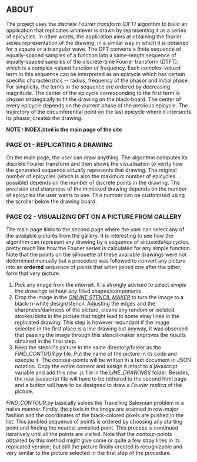 ## ABOUT
The project uses the *discrete Fourier transform (DFT)* algorithm to build an application that replicates whatever is drawn by representing it as a series of epicycles. In other words, the application aims at obtaining the fourier series representation of the drawing, in a similar way in which it is obtained for a sqaure or a triangular wave. The DFT converts a finite sequence of equally-spaced samples of a function into a same-length sequence of equally-spaced samples of the discrete-time Fourier transform (DTFT), which is a complex-valued function of frequency. Each *complex-valued* term in this sequence can be interpreted as an epicycle which has certain specific characteristics -- radius, frequency of the phasor and initial phase. For simplicity, the terms in the sequence are ordered by decreasing magnitude. The center of the epicycle corresponding to the first term is chosen strategically to fit the drawing on the black-board. The center of every epicycle depends on the current phase of the previous epicycle. The trajectory of the circumferential point on the last epicycle where it intersects its phasor, creates the drawing.

**NOTE : INDEX.html is the main page of the site**

### PAGE O1 - REPLICATING A DRAWING
On the main page, the user can draw anything. The algorithm computes its discrete Fourier transform and then shows the visualisation to verify how the generated sequence actually represents that drawing. The original number of epicycles (which is also the maximum number of epicycles possible) depends on the number of discrete points in the drawing. The precision and sharpness of the mimicked drawing depends on the number of epicycles the user wants to use. This number can be customised using the scroller below the drawing board. 

### PAGE O2 - VISUALIZING DFT ON A PICTURE FROM GALLERY
The main page links to the second page where the user can select any of the available pictures from the gallery. It is interesting to see how the algorithm can represent any drawing by a sequence of sinusoids/epicycles, pretty much like how the Fourier series is calculated for any simple function. Note that the points on the silhouette of these available drawings were not determined manually but a procedure was followed to convert any picture into an **ordered** sequence of points that when joined one after the other, form that very picture. 
<ol>
  <li> Pick any image from the internet. It is strongly advised to select <em>simple line drawings</em> without any filled shapes/components.
  <li> Drop the image in the <a href='https://online.rapidresizer.com/photograph-to-pattern.php'><em>ONLINE STENCIL MAKER</em></a> to turn the image to a black-n-white design/stencil. Adjusting the edges and the sharpness/darkness of the picture, cleans any random or isolated strokes/blots in the picture that might lead to some stray lines in the replicated drawing. This step is however redundant if the image selected in the first place is a line drawing but anyway, it was observed that passing the image through this stencil-maker improves the results obtained in the final step.
   <li> Keep the stencil's picture in the same directory/folder as the <em>FIND_CONTOUR.py</em> file. Put the name of the picture in its code and execute it. The contour-points will be written in a text document in JSON notation. Copy the entire content and assign it intact to a javascript variable and add this new .js file in the <em>LINE_DRAWINGS</em> folder. Besides, the new javascript file will have to be tethered to the second html page and a button will have to be designed to draw a <em>Fourier replica</em> of the picture.
</ol>
<em>FIND_CONTOUR.py</em> basically solves the Travelling Salesman problem in a naiive manner. Firstly, the pixels in the image are scanned in row-major fashion and the coordinates of the black-colored pixels are pushed in the list. This jumbled sequence of points is ordered by choosing any starting point and finding the nearest unvisited point. This process is continued iteratively until all the points are visited. Note that the contour-points obtained by this method might give some or quite a few stray lines in its replicated version; but still the picture finally created is recognizable and very similar to the picture selected in the first step of the procedure.

<!--img src = 'README_IMAGES/PIC_O1.png'>
<img src = 'README_IMAGES/PIC_O2.png'-->
